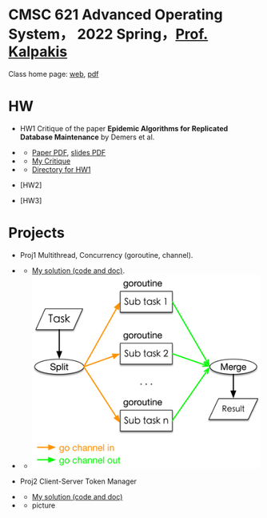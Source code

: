 # CMSC 621 Advanced Operating System， 2022 Spring，[Prof. Kalpakis](https://www.csee.umbc.edu/~kalpakis/)


Class home page: [web](https://www.csee.umbc.edu/~kalpakis/courses/621-sp22/cmsc621.php), [pdf](./doc/homepage.pdf)

# HW
- HW1 Critique of the paper **Epidemic Algorithms for Replicated Database Maintenance** by Demers et al.
- - [Paper PDF](./doc/hw1_rumor_mongering/p1-demers.pdf), [slides PDF](doc/hw1_rumor_mongering/slides.pdf)
- - [My Critique](doc/hw1_rumor_mongering/Critique_DayuanTan_v2.pdf)
- - [Directory for HW1](./doc/hw1_rumor_mongering/)

- [HW2]

- [HW3]

# Projects

- Proj1 Multithread, Concurrency (goroutine, channel).
- - [My solution (code and doc)](doc/proj1_go_concurrency/).

- - ![](doc/proj1_go_concurrency/img/structure.png)

- Proj2 Client-Server Token Manager
- - [My solution (code and doc)](doc/proj2_Client-Server_Token_Manager/)
- - picture